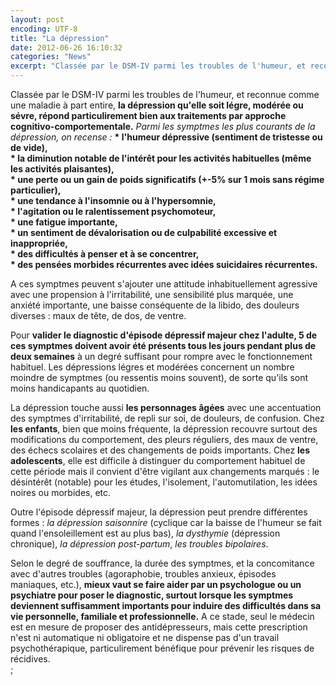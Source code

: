 ```yaml
---
layout: post
encoding: UTF-8
title: "La dépression"
date: 2012-06-26 16:10:32
categories: "News"
excerpt: "Classée par le DSM-IV parmi les troubles de l'humeur, et reconnue comme une maladie à part entire, **la dépression qu'elle soit légre, modérée ou sévre, répond particulirement bien aux traitements par approche cognitivo-comportementale.**"
---
```

Classée par le DSM-IV parmi les troubles de l'humeur, et reconnue comme une maladie à part entire, **la dépression qu'elle soit légre, modérée ou sévre, répond particulirement bien aux traitements par approche cognitivo-comportementale.**
_Parmi les symptmes les plus courants de la dépression, on recense :_  **\* l'humeur dépressive (sentiment de tristesse ou de vide),   
\* la diminution notable de l'intérêt pour les activités habituelles (même les activités plaisantes),   
\* une perte ou un gain de poids significatifs (+-5% sur 1 mois sans régime particulier),   
\* une tendance à l'insomnie ou à l'hypersomnie,   
\* l'agitation ou le ralentissement psychomoteur,   
\* une fatigue importante,   
\* un sentiment de dévalorisation ou de culpabilité excessive et inappropriée,   
\* des difficultés à penser et à se concentrer,   
\* des pensées morbides récurrentes avec idées suicidaires récurrentes.**   
  
A ces symptmes peuvent s'ajouter une attitude inhabituellement agressive avec une propension à l'irritabilité, une sensibilité plus marquée, une anxiété importante, une baisse conséquente de la libido, des douleurs diverses : maux de tête, de dos, de ventre.  
  
Pour **valider le diagnostic d'épisode dépressif majeur chez l'adulte, 5 de ces symptmes doivent avoir été présents tous les jours pendant plus de deux semaines** à un degré suffisant pour rompre avec le fonctionnement habituel. Les dépressions légres et modérées concernent un nombre moindre de symptmes (ou ressentis moins souvent), de sorte qu'ils sont moins handicapants au quotidien.   
  
La dépression touche aussi **les personnages âgées** avec une accentuation des symptmes d'irritabilité, de repli sur soi, de douleurs, de confusion. Chez **les enfants**, bien que moins fréquente, la dépression recouvre surtout des modifications du comportement, des pleurs réguliers, des maux de ventre, des échecs scolaires et des changements de poids importants. Chez **les adolescents**, elle est difficile à distinguer du comportement habituel de cette période mais il convient d'être vigilant aux changements marqués : le désintérêt (notable) pour les études, l'isolement, l'automutilation, les idées noires ou morbides, etc.  
  
Outre l'épisode dépressif majeur, la dépression peut prendre différentes formes : _la dépression saisonnire_ (cyclique car la baisse de l'humeur se fait quand l'ensoleillement est au plus bas), _la dysthymie_ (dépression chronique), _la dépression post-partum_, _les troubles bipolaires_.  
  
Selon le degré de souffrance, la durée des symptmes, et la concomitance avec d'autres troubles (agoraphobie, troubles anxieux, épisodes maniaques, etc.), **mieux vaut se faire aider par un psychologue ou un psychiatre pour poser le diagnostic, surtout lorsque les symptmes deviennent suffisamment importants pour induire des difficultés dans sa vie personnelle, familiale et professionnelle.** A ce stade, seul le médecin est en mesure de proposer des antidépresseurs, mais cette prescription n'est ni automatique ni obligatoire et ne dispense pas d'un travail psychothérapique, particulirement bénéfique pour prévenir les risques de récidives.  
  ;